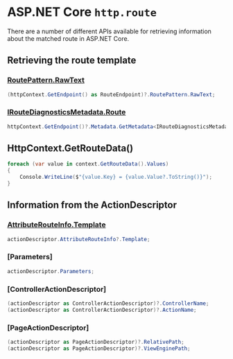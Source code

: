 # ASP.NET Core `http.route`

There are a number of different APIs available for retrieving information about
the matched route in ASP.NET Core.

## Retrieving the route template

### [RoutePattern.RawText](https://learn.microsoft.com/dotnet/api/microsoft.aspnetcore.routing.patterns.routepattern.rawtext)

```csharp
(httpContext.GetEndpoint() as RouteEndpoint)?.RoutePattern.RawText;
```

### [IRouteDiagnosticsMetadata.Route](https://learn.microsoft.com/dotnet/api/microsoft.aspnetcore.http.metadata.iroutediagnosticsmetadata.route)

```csharp
httpContext.GetEndpoint()?.Metadata.GetMetadata<IRouteDiagnosticsMetadata>()?.Route;
```

## HttpContext.GetRouteData()

```csharp
foreach (var value in context.GetRouteData().Values)
{
    Console.WriteLine($"{value.Key} = {value.Value?.ToString()}");
}
```

## Information from the ActionDescriptor

### [AttributeRouteInfo.Template](https://learn.microsoft.com/dotnet/api/microsoft.aspnetcore.mvc.routing.attributerouteinfo.template)

```csharp
actionDescriptor.AttributeRouteInfo?.Template;
```

### [Parameters]

```csharp
actionDescriptor.Parameters;
```

### [ControllerActionDescriptor]

```csharp
(actionDescriptor as ControllerActionDescriptor)?.ControllerName;
(actionDescriptor as ControllerActionDescriptor)?.ActionName;
```

### [PageActionDescriptor]

```csharp
(actionDescriptor as PageActionDescriptor)?.RelativePath;
(actionDescriptor as PageActionDescriptor)?.ViewEnginePath;
```
